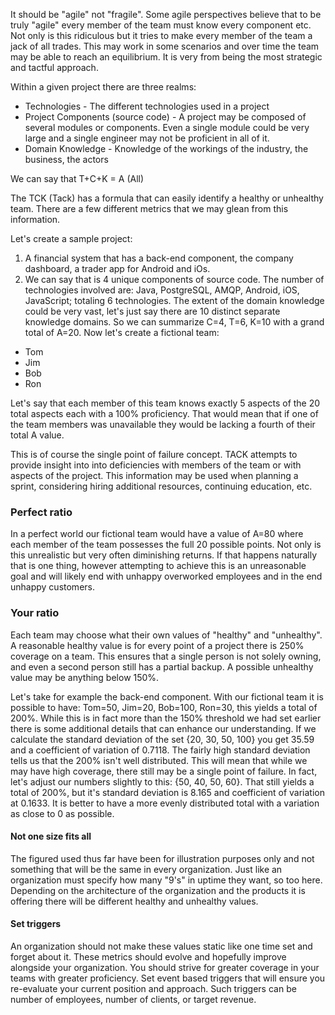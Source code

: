 It should be "agile" not "fragile".
Some agile perspectives believe that to be truly "agile" every member of the team must know every component etc. Not only is this ridiculous but it tries to make every member of the team a jack of all trades. This may work in some scenarios and over time the team may be able to reach an equilibrium. It is very from being the most strategic and tactful approach.

Within a given project there are three realms:
* Technologies - The different technologies used in a project
* Project Components (source code) - A project may be composed of several modules or components. Even a single module could be very large and a single engineer may not be proficient in all of it.
* Domain Knowledge - Knowledge of the workings of the industry, the business, the actors

We can say that T+C+K = A (All)

The TCK (Tack) has a formula that can easily identify a healthy or unhealthy team. There are a few different metrics that we may glean from this information.

Let's create a sample project:

1. A financial system that has a back-end component, the company dashboard, a trader app for Android and iOs.
2. We can say that is 4 unique components of source code. 
The number of technologies involved are: Java, PostgreSQL, AMQP, Android, iOS, JavaScript; totaling 6 technologies.
The extent of the domain knowledge could be very vast, let's just say there are 10 distinct separate knowledge domains.
So we can summarize C=4, T=6, K=10 with a grand total of A=20.
Now let's create a fictional team:
* Tom
* Jim
* Bob
* Ron

Let's say that each member of this team knows exactly 5 aspects of the 20 total aspects each with a 100% proficiency. That would mean that if one of the team members was unavailable they would be lacking a fourth of their total A value.

This is of course the single point of failure concept. TACK attempts to provide insight into into deficiencies with members of the team or with aspects of the project. This information may be used when planning a sprint, considering hiring additional resources, continuing education, etc.

### Perfect ratio

In a perfect world our fictional team would have a value of A=80 where each member of the team possesses the full 20 possible points. Not only is this unrealistic but very often diminishing returns. If that happens naturally that is one thing, however attempting to achieve this is an unreasonable goal and will likely end with unhappy overworked employees and in the end unhappy customers.

### Your ratio
Each team may choose what their own values of "healthy" and "unhealthy". A reasonable healthy value is for every point of a project there is 250% coverage on a team. This ensures that a single person is not solely owning, and even a second person still has a partial backup. A possible unhealthy value may be anything below 150%.

Let's take for example the back-end component. With our fictional team it is possible to have: Tom=50, Jim=20, Bob=100, Ron=30, this yields a total of 200%. While this is in fact more than the 150% threshold we had set earlier there is some additional details that can enhance our understanding. If we calculate the standard deviation of the set  {20, 30, 50, 100} you get 35.59 and a coefficient of variation of 0.7118. The fairly high standard deviation tells us that the 200% isn't well distributed. This will mean that while we may have high coverage, there still may be a single point of failure. In fact, let's adjust our numbers slightly to this: {50, 40, 50, 60}. That still yields a total of 200%, but it's standard deviation is 8.165 and coefficient of variation at 0.1633. It is better to have a more evenly distributed total with a variation as close to 0 as possible.

#### Not one size fits all
The figured used thus far have been for illustration purposes only and not something that will be the same in every organization. Just like an organization must specify how many "9's" in uptime they want, so too here. Depending on the architecture of the organization and the products it is offering there will be different healthy and unhealthy values.
#### Set triggers
An organization should not make these values static like one time set and forget about it. These metrics should evolve and hopefully improve alongside your organization. You should strive for greater coverage in your teams with greater proficiency. Set event based triggers that will ensure you re-evaluate your current position and approach. Such triggers can be number of employees, number of clients, or target revenue.